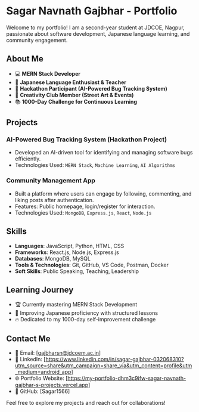 # Sagar Navnath Gajbhar - Portfolio

Welcome to my portfolio! I am a second-year student at JDCOE, Nagpur, passionate about software development, Japanese language learning, and community engagement.

## About Me
- 💻 **MERN Stack Developer**
- 🎌 **Japanese Language Enthusiast & Teacher**
- 🚀 **Hackathon Participant (AI-Powered Bug Tracking System)**
- 🎨 **Creativity Club Member (Street Art & Events)**
- 📚 **1000-Day Challenge for Continuous Learning**

## Projects
### AI-Powered Bug Tracking System (Hackathon Project)
- Developed an AI-driven tool for identifying and managing software bugs efficiently.
- Technologies Used: `MERN Stack`, `Machine Learning`, `AI Algorithms`

### Community Management App
- Built a platform where users can engage by following, commenting, and liking posts after authentication.
- Features: Public homepage, login/register for interaction.
- Technologies Used: `MongoDB`, `Express.js`, `React`, `Node.js`

## Skills
- **Languages**: JavaScript, Python, HTML, CSS
- **Frameworks**: React.js, Node.js, Express.js
- **Databases**: MongoDB, MySQL
- **Tools & Technologies**: Git, GitHub, VS Code, Postman, Docker
- **Soft Skills**: Public Speaking, Teaching, Leadership

## Learning Journey
- 🏆 Currently mastering MERN Stack Development
- 📖 Improving Japanese proficiency with structured lessons
- 🔥 Dedicated to my 1000-day self-improvement challenge

## Contact Me
- 📧 Email: [gajbharsn@jdcoem.ac.in]
- 💼 LinkedIn: [https://www.linkedin.com/in/sagar-gajbhar-032068310?utm_source=share&utm_campaign=share_via&utm_content=profile&utm_medium=android_app]
- 🌐 Portfolio Website: [https://my-portfolio-dhm3c9ifw-sagar-navnath-gajbhar-s-projects.vercel.app]
- 🐙 GitHub: [Sagar1566]

Feel free to explore my projects and reach out for collaborations!

